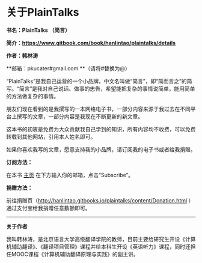 # 关于PlainTalks

**书名：PlainTalks （简言）**

**简介：https://www.gitbook.com/book/hanlintao/plaintalks/details**

**作者：韩林涛**

**邮箱：pkucater#gmail.com **（请将#替换为@）



“PlainTalks”是我自己运营的一个小品牌，中文名叫做“简言”，即“简而言之”的简写。“简言”是我对自己说话、做事的忠告，希望能把复杂的事情说简单，能用简单的方法做复杂的事情。

朋友们现在看到的是我撰写的一本网络电子书，一部分内容来源于我过去在不同平台上撰写的文章，一部分内容是我现在不断更新的新文章。

这本书的初衷是免费为大众贡献我自己学到的知识，所有内容均不收费，可以免费转载到其他网站，引用本人姓名即可。

如果你喜欢我写的文章，愿意支持我的小品牌，请订阅我的电子书或者给我捐赠。

**订阅方法：**

在本书 [主页](http://hanlintao.gitbooks.io/plaintalks/)  在下方输入你的邮箱，点击“Subscribe”。

**捐赠方法：**

前往捐赠页（http://hanlintao.gitbooks.io/plaintalks/content/Donation.html ） 通过支付宝给我捐赠任意数额即可。



---

**关于作者**

我叫韩林涛，是北京语言大学高级翻译学院的教师，目前主要给研究生开设《计算机辅助翻译》、《翻译项目管理》课程并给本科生开设《英语听力》课程，同时还担任MOOC课程《计算机辅助翻译原理与实践》的副主讲。


